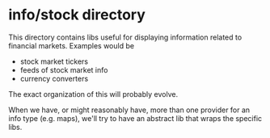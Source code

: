 info/stock directory
====================

This directory contains libs useful for displaying information
related to financial markets. Examples would be

 * stock market tickers
 * feeds of stock market info
 * currency converters
 
 The exact organization of this will probably evolve.
 
 When we have, or might reasonably have, more than one provider for
 an info type (e.g. maps), we'll try to have an abstract lib that wraps
 the specific libs.

